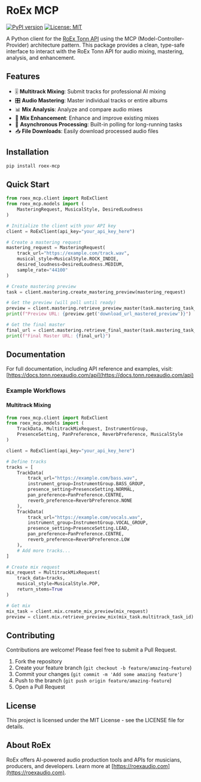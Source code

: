 # RoEx MCP

[![PyPI version](https://badge.fury.io/py/roex-mcp.svg)](https://badge.fury.io/py/roex-mcp)
[![License: MIT](https://img.shields.io/badge/License-MIT-yellow.svg)](https://opensource.org/licenses/MIT)

A Python client for the [RoEx Tonn API](https://tonn.roexaudio.com) using the MCP (Model-Controller-Provider) architecture pattern. This package provides a clean, type-safe interface to interact with the RoEx Tonn API for audio mixing, mastering, analysis, and enhancement.

## Features

- 🎚️ **Multitrack Mixing**: Submit tracks for professional AI mixing
- 🎛️ **Audio Mastering**: Master individual tracks or entire albums
- 📊 **Mix Analysis**: Analyze and compare audio mixes
- 🔧 **Mix Enhancement**: Enhance and improve existing mixes
- 🔄 **Asynchronous Processing**: Built-in polling for long-running tasks
- 📥 **File Downloads**: Easily download processed audio files

## Installation

```bash
pip install roex-mcp
```

## Quick Start

```python
from roex_mcp.client import RoExClient
from roex_mcp.models import (
    MasteringRequest, MusicalStyle, DesiredLoudness
)

# Initialize the client with your API key
client = RoExClient(api_key="your_api_key_here")

# Create a mastering request
mastering_request = MasteringRequest(
    track_url="https://example.com/track.wav",
    musical_style=MusicalStyle.ROCK_INDIE,
    desired_loudness=DesiredLoudness.MEDIUM,
    sample_rate="44100"
)

# Create mastering preview
task = client.mastering.create_mastering_preview(mastering_request)

# Get the preview (will poll until ready)
preview = client.mastering.retrieve_preview_master(task.mastering_task_id)
print(f"Preview URL: {preview.get('download_url_mastered_preview')}")

# Get the final master
final_url = client.mastering.retrieve_final_master(task.mastering_task_id)
print(f"Final Master URL: {final_url}")
```

## Documentation

For full documentation, including API reference and examples, visit:
[https://docs.tonn.roexaudio.com/api](https://docs.tonn.roexaudio.com/api)

### Example Workflows

#### Multitrack Mixing

```python
from roex_mcp.client import RoExClient
from roex_mcp.models import (
    TrackData, MultitrackMixRequest, InstrumentGroup,
    PresenceSetting, PanPreference, ReverbPreference, MusicalStyle
)

client = RoExClient(api_key="your_api_key_here")

# Define tracks
tracks = [
    TrackData(
        track_url="https://example.com/bass.wav",
        instrument_group=InstrumentGroup.BASS_GROUP,
        presence_setting=PresenceSetting.NORMAL,
        pan_preference=PanPreference.CENTRE,
        reverb_preference=ReverbPreference.NONE
    ),
    TrackData(
        track_url="https://example.com/vocals.wav",
        instrument_group=InstrumentGroup.VOCAL_GROUP,
        presence_setting=PresenceSetting.LEAD,
        pan_preference=PanPreference.CENTRE,
        reverb_preference=ReverbPreference.LOW
    ),
    # Add more tracks...
]

# Create mix request
mix_request = MultitrackMixRequest(
    track_data=tracks,
    musical_style=MusicalStyle.POP,
    return_stems=True
)

# Get mix
mix_task = client.mix.create_mix_preview(mix_request)
preview = client.mix.retrieve_preview_mix(mix_task.multitrack_task_id)
```

## Contributing

Contributions are welcome! Please feel free to submit a Pull Request.

1. Fork the repository
2. Create your feature branch (`git checkout -b feature/amazing-feature`)
3. Commit your changes (`git commit -m 'Add some amazing feature'`)
4. Push to the branch (`git push origin feature/amazing-feature`)
5. Open a Pull Request

## License

This project is licensed under the MIT License - see the LICENSE file for details.

## About RoEx 
RoEx offers AI-powered audio production tools and APIs for musicians, producers, and developers. Learn more at [https://roexaudio.com](https://roexaudio.com).